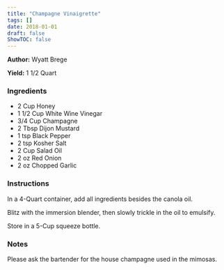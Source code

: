 ```yaml
---
title: "Champagne Vinaigrette"
tags: []
date: 2018-01-01
draft: false
ShowTOC: false
---
```


**Author:** Wyatt Brege

**Yield:** 1 1/2 Quart


### Ingredients

-   2 Cup Honey
-   1 1/2 Cup White Wine Vinegar
-   3/4 Cup Champagne
-   2 Tbsp Dijon Mustard
-   1 tsp Black Pepper
-   2 tsp Kosher Salt
-   2 Cup Salad Oil
-   2 oz Red Onion
-   2 oz Chopped Garlic

### Instructions 

In a 4-Quart container, add all ingredients besides the canola oil.

Blitz with the immersion blender, then slowly trickle in the oil to
emulsify.

Store in a 5-Cup squeeze bottle.

### Notes 

Please ask the bartender for the house champagne used in the mimosas.
